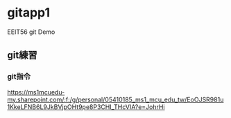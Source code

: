 # gitapp1
EEIT56 git Demo

## git練習
### git指令

https://ms1mcuedu-my.sharepoint.com/:f:/g/personal/05410185_ms1_mcu_edu_tw/EoOJSR981u1KkeLFNB6L9JkBVjpOHt9pe8P3CHI_THcVIA?e=JohrHi
